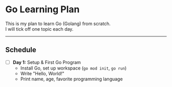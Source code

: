 # Go Learning Plan

This is my plan to learn Go (Golang) from scratch.  
I will tick off one topic each day.

---

## Schedule

- [ ] **Day 1:** Setup & First Go Program  
  - Install Go, set up workspace (`go mod init`, `go run`)
  - Write "Hello, World!"  
  - Print name, age, favorite programming language  
<!-- 
- [ ] **Day 2:** Variables, Constants, Types & I/O  
  - `var`, `const`, `:=`  
  - Basic types: `int`, `float64`, `string`, `bool`  
  - Take user input with `fmt.Scan`  
  - **Practice:** Build a simple calculator  

- [ ] **Day 3:** Control Flow (if, for, switch)  
  - `if-else`, `switch`, single `for` loop  
  - **Practice:** Prime number checker & day-of-week switch  

- [ ] **Day 4:** Functions & Error Handling  
  - Declaring functions, multiple returns  
  - `error` type & `errors.New`  
  - **Practice:** `divide(a, b)` with error on `b == 0`  

- [ ] **Day 5:** Arrays, Slices & Maps  
  - Arrays vs slices, `append()`, `copy()`  
  - Maps (`map[string]int`)  
  - **Practice:** Average of numbers & character frequency counter  

- [ ] **Day 6:** Structs & Methods  
  - Create structs, methods with receivers  
  - Pointer vs value receivers  
  - **Practice:** `Student` struct with `PrintDetails()` method  

- [ ] **Day 7:** Interfaces & Polymorphism  
  - Declaring interfaces  
  - Implementing for different types  
  - **Practice:** `Shape` interface with `Area()` for `Circle` & `Rectangle`  

---

### **Week 2: Go Deep Dive**
- [ ] **Day 8:** Defer, Panic & Recover  
  - Using `defer` for cleanup  
  - `panic` & `recover` for safe error handling  
  - **Practice:** Division function with panic recovery  

- [ ] **Day 9:** JSON & File Handling  
  - `encoding/json` for Marshal/Unmarshal  
  - File reading/writing (`os`, `ioutil`)  
  - **Practice:** Read text file & count words, save struct as JSON  

- [ ] **Day 10:** Concurrency — Goroutines  
  - `go` keyword to run concurrent functions  
  - **Practice:** Goroutines printing numbers & letters  

- [ ] **Day 11:** Concurrency — Channels & Select  
  - Unbuffered & buffered channels  
  - `select` for multiple channel operations  
  - **Practice:** Concurrent sum of an array  

---

### **Week 3: Networking & Projects**
- [ ] **Day 12:** HTTP Servers  
  - `net/http` basics  
  - Handling routes & writing JSON responses  
  - **Practice:** Web server with `/hello` endpoint  

- [ ] **Day 13:** Consuming APIs  
  - `http.Get`, `http.Post`  
  - Parse JSON responses  
  - **Practice:** Fetch GitHub user info & print  

- [ ] **Day 14:** CLI Tool  
  - Build CLI tools with `flag` package  
  - **Practice:** To-Do list CLI app (add/remove tasks)  

- [ ] **Day 15:** Mini Project + Deployment  
  - Build a real project:  
    - **Option 1:** REST API for managing tasks (CRUD, in-memory)  
    - **Option 2:** Concurrent web scraper saving results to file  
  - Format & build binary (`go fmt`, `go build`)  
  - Push project to GitHub  

---
